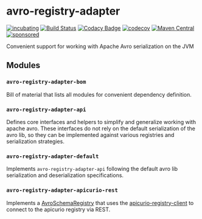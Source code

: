 # avro-registry-adapter

[![incubating](https://img.shields.io/badge/lifecycle-INCUBATING-orange.svg)](https://github.com/holisticon#open-source-lifecycle)
[![Build Status](https://github.com/holixon/avro-registry-adapter/workflows/Development%20branches/badge.svg)](https://github.com/holixon/avro-registry-adapter/actions)
[![Codacy Badge](https://app.codacy.com/project/badge/Grade/1f099f2971ed401ea1d8d55a7183a00c)](https://www.codacy.com/gh/holixon/avro-registry-adapter/dashboard?utm_source=github.com&amp;utm_medium=referral&amp;utm_content=holixon/avro-registry-adapter&amp;utm_campaign=Badge_Grade)
[![codecov](https://codecov.io/gh/holixon/avro-registry-adapter/branch/develop/graph/badge.svg?token=bjT1hlfnH4)](https://codecov.io/gh/holixon/avro-registry-adapter)
[![Maven Central](https://maven-badges.herokuapp.com/maven-central/io.holixon.avro/avro-registry-adapter-bom/badge.svg)](https://maven-badges.herokuapp.com/maven-central/io.holixon.avro/avro-registry-adapter-bom)
[![sponsored](https://img.shields.io/badge/sponsoredBy-Holisticon-RED.svg)](https://holisticon.de/)

Convenient support for working with Apache Avro serialization on the JVM

## Modules

### `avro-registry-adapter-bom`

Bill of material that lists all modules for convenient dependency definition.

### `avro-registry-adapter-api`

Defines core interfaces and helpers to simplify and generalize working with apache avro.
These interfaces do not rely on the default serialization of the avro lib, so they can be implemented against various
registries and serialization strategies.

### `avro-registry-adapter-default`

Implements `avro-registry-adapter-api` following the default avro lib serialization and deserialization specifications.

### `avro-registry-adapter-apicurio-rest`

Implements a [AvroSchemaRegistry](./extension/api/src/main/kotlin/AvroSchemaRegistry.kt) that uses the [apicurio-registry-client](https://github.com/Apicurio/apicurio-registry/tree/master/client) to connect to the apicurio registry via REST.

